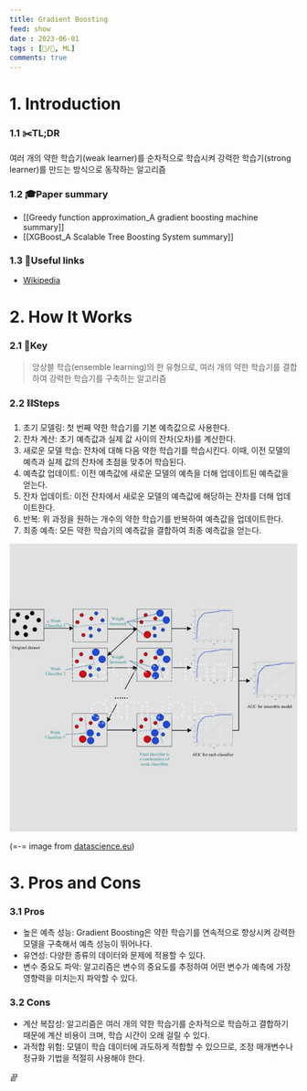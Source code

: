 ```yaml
---
title: Gradient Boosting
feed: show
date : 2023-06-01
tags : [📝️/🌲️, ML]
comments: true
---
```


# 1. Introduction
### 1.1 ✂️TL;DR
여러 개의 약한 학습기(weak learner)를 순차적으로 학습시켜 강력한 학습기(strong learner)를 만드는 방식으로 동작하는 알고리즘

### 1.2 🎓Paper summary
- [[Greedy function approximation_A gradient boosting machine summary]]
- [[XGBoost_A Scalable Tree Boosting System summary]]

### 1.3 🔗Useful links
- [Wikipedia](https://en.wikipedia.org/wiki/Gradient_boosting)

# 2. How It Works
### 2.1 🔑Key 

> 앙상블 학습(ensemble learning)의 한 유형으로, 여러 개의 약한 학습기를 결합하여 강력한 학습기를 구축하는 알고리즘

### 2.2 ⛓️Steps 
1. 초기 모델링: 첫 번째 약한 학습기를 기본 예측값으로 사용한다.
2. 잔차 계산: 초기 예측값과 실제 값 사이의 잔차(오차)를 계산한다.
3. 새로운 모델 학습: 잔차에 대해 다음 약한 학습기를 학습시킨다. 이때, 이전 모델의 예측과 실제 값의 잔차에 초점을 맞추어 학습된다.
4. 예측값 업데이트: 이전 예측값에 새로운 모델의 예측을 더해 업데이트된 예측값을 얻는다.
5. 잔차 업데이트: 이전 잔차에서 새로운 모델의 예측값에 해당하는 잔차를 더해 업데이트한다.
6. 반복: 위 과정을 원하는 개수의 약한 학습기를 반복하여 예측값을 업데이트한다.
7. 최종 예측: 모든 약한 학습기의 예측값을 결합하여 최종 예측값을 얻는다.

![](/attachments/Pasted_image_20230602073127_watermarked.jpeg)

(\=\-\= image from [datascience.eu](https://datascience.eu/machine-learning/gradient-boosting-what-you-need-to-know/))

# 3. Pros and Cons
### 3.1 Pros
- 높은 예측 성능: Gradient Boosting은 약한 학습기를 연속적으로 향상시켜 강력한 모델을 구축해서 예측 성능이 뛰어나다.
- 유연성: 다양한 종류의 데이터와 문제에 적용할 수 있다.
- 변수 중요도 파악: 알고리즘은 변수의 중요도를 추정하여 어떤 변수가 예측에 가장 영향력을 미치는지 파악할 수 있다.

### 3.2 Cons
- 계산 복잡성: 알고리즘은 여러 개의 약한 학습기를 순차적으로 학습하고 결합하기 때문에 계산 비용이 크며, 학습 시간이 오래 걸릴 수 있다.
- 과적합 위험: 모델이 학습 데이터에 과도하게 적합할 수 있으므로, 조정 매개변수나 정규화 기법을 적절히 사용해야 한다.

_끝_